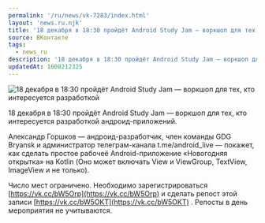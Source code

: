 ```yaml
---
permalink: '/ru/news/vk-7283/index.html'
layout: 'news.ru.njk'
title: '18 декабря в 18:30 пройдёт Android Study Jam — воркшоп для тех, кто интересуется разработкой ан'
source: ВКонтакте
tags:
  - news_ru
description: '18 декабря в 18:30 пройдёт Android Study Jam — воркшоп для тех, кто интересуется разработкой'
updatedAt: 1608212325
---
```

![18 декабря в 18:30 пройдёт Android Study Jam — воркшоп для тех, кто интересуется разработкой](https://sun9-51.userapi.com/impg/YmeNlOWacu0vefUwQIMs-nVTn9h7fuKGV0Pcog/oywy7haXyc8.jpg?size=1280x720&quality=96&sign=6cdd64e29b40e5e40a359b9a2596d702&c_uniq_tag=V4OwOG4YoXUu17hLxpEtkDkBJdAiSKoeBykpqdtv4Cc&type=album)

18 декабря в 18:30 пройдёт Android Study Jam — воркшоп для тех, кто интересуется разработкой андроид-приложений.

Александр Горшков — андроид-разработчик, член команды GDG Bryansk и администратор телеграм-канала t.me/android_live — покажет, как сделать простое рабочеё Android-приложение «Новогодняя открытка» на Kotlin (Оно может включать View и ViewGroup, TextView, ImageView и не только).

Число мест ограничено. Необходимо зарегистрироваться [https://vk.cc/bW5Orp](https://vk.cc/bW5Orp) и сделать репост этой записи [https://vk.cc/bW5OKT](https://vk.cc/bW5OKT) . Репосты в день мероприятия не учитываются.
